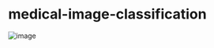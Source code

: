# medical-image-classification
![image](https://github.com/user-attachments/assets/72fd3e92-c7a0-44cc-9a8b-ad8eb7e3f0d2)

